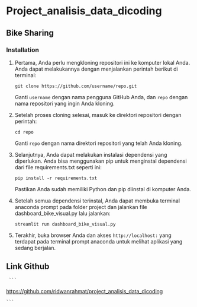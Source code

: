 # Project_analisis_data_dicoding
## Bike Sharing
### Installation

1. Pertama, Anda perlu mengkloning repositori ini ke komputer lokal Anda. Anda dapat melakukannya dengan menjalankan perintah berikut di terminal:

    ```
    git clone https://github.com/username/repo.git
    ```

    Ganti `username` dengan nama pengguna GitHub Anda, dan `repo` dengan nama repositori yang ingin Anda kloning.

2. Setelah proses cloning selesai, masuk ke direktori repositori dengan perintah:

    ```
    cd repo
    ```

    Ganti `repo` dengan nama direktori repositori yang telah Anda kloning.

3. Selanjutnya, Anda dapat melakukan instalasi dependensi yang diperlukan. Anda bisa menggunakan pip untuk menginstal dependensi dari file requirements.txt seperti ini:

    ```
    pip install -r requirements.txt
    ```

    Pastikan Anda sudah memiliki Python dan pip diinstal di komputer Anda.

4. Setelah semua dependensi terinstal, Anda dapat membuka terminal anaconda prompt pada folder project dan jalankan file dashboard_bike_visual.py lalu jalankan:

    ```
    streamlit run dashboard_bike_visual.py
    ```


5. Terakhir, buka browser Anda dan akses `http://localhost:` yang terdapat pada terminal prompt anaconda untuk melihat aplikasi yang sedang berjalan.


##  Link Github

     ```
   https://github.com/ridwanrahmat/project_analisis_data_dicoding
   
    ```


